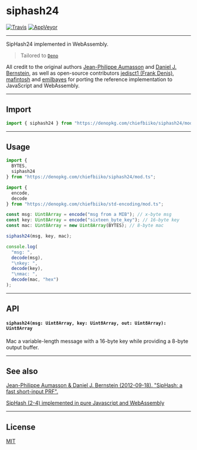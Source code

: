 # siphash24

[![Travis](http://img.shields.io/travis/chiefbiiko/siphash24.svg?style=flat)](http://travis-ci.org/chiefbiiko/siphash24) [![AppVeyor](https://ci.appveyor.com/api/projects/status/github/chiefbiiko/siphash24?branch=master&svg=true)](https://ci.appveyor.com/project/chiefbiiko/siphash24)

---

SipHash24 implemented in WebAssembly.

> Tailored to [`Deno`](https://github.com/denoland/deno)

All credit to the original authors [Jean-Philippe Aumasson](https://131002.net) and [Daniel J. Bernstein](http://cr.yp.to), as well as open-source contributors [jedisct1 (Frank Denis)](https://github.com/jedisct1/siphash-js), [mafintosh](https://github.com/mafintosh/siphash24-wasm) and [emilbayes](https://github.com/emilbayes/siphash24) for porting the reference implementation to JavaScript and WebAssembly.

---

## Import

```ts
import { siphash24 } from "https://denopkg.com/chiefbiiko/siphash24/mod.ts";
```

---

## Usage

``` ts
import {
  BYTES,
  siphash24
} from "https://denopkg.com/chiefbiiko/siphash24/mod.ts";

import {
  encode,
  decode
} from "https://denopkg.com/chiefbiiko/std-encoding/mod.ts";

const msg: Uint8Array = encode("msg from a MIB"); // x-byte msg
const key: Uint8Array = encode("sixteen_byte_key"); // 16-byte key
const mac: Uint8Array = new Uint8Array(BYTES); // 8-byte mac

siphash24(msg, key, mac);

console.log(
  "msg: ",
  decode(msg),
  "\nkey: ",
  decode(key),
  "\nmac: ",
  decode(mac, "hex")
);

```

---

## API

#### `siphash24(msg: Uint8Array, key: Uint8Array, out: Uint8Array): Uint8Array`

Mac a variable-length message with a 16-byte key while providing a 8-byte output buffer.

---

## See also

[Jean-Philippe Aumasson & Daniel J. Bernstein (2012-09-18). "SipHash: a fast short-input PRF".](https://131002.net/siphash/siphash.pdf)

[SipHash (2-4) implemented in pure Javascript and WebAssembly](https://github.com/mafintosh/siphash24)

---

## License

[MIT](./license.md)
